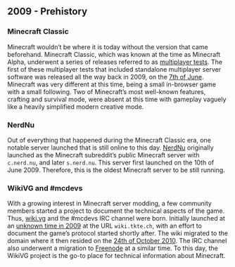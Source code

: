 ## 2009 - Prehistory

### Minecraft Classic

Minecraft wouldn’t be where it is today without the version that came beforehand. Minecraft Classic, which was known at the time as Minecraft Alpha, underwent a series of releases referred to as [multiplayer tests](https://minecraft.wiki/w/Java_Edition_Multiplayer_Test). The first of these multiplayer tests that included standalone multiplayer server software was released all the way back in 2009, on the [7th of June](https://minecraft.wiki/w/Java_Edition_Classic_0.0.16a). Minecraft was very different at this time, being a small in-browser game with a small following. Two of Minecraft’s most well-known features, crafting and survival mode, were absent at this time with gameplay vaguely like a heavily simplified modern creative mode.

### NerdNu

Out of everything that happened during the Minecraft Classic era, one notable server launched that is still online to this day. [NerdNu](https://nerd.nu/) originally launched as the Minecraft subreddit’s public Minecraft server with `c.nerd.nu`, and later `s.nerd.nu`. This server first launched on the 10th of June 2009. Therefore, this is the oldest Minecraft server to be still running.

### WikiVG and #mcdevs

With a growing interest in Minecraft server modding, a few community members started a project to document the technical aspects of the game. Thus, [wiki.vg](https://wiki.vg) and the #mcdevs IRC channel were born. Initially launched at an [unknown time in 2009](https://paste.gg/p/zml/d029ee160daf45a78898319a8bfad5f2) at the URL `wiki.tkte.ch`, with an effort to document the game’s protocol started shortly after. The wiki migrated to the domain where it then resided on the [24th of October 2010](https://wiki.vg/index.php?title=Main_Page&offset=&limit=500&action=history). The IRC channel also underwent a migration to [Freenode](https://freenode.net/) at a similar time. To this day, the WikiVG project is the go-to place for technical information about Minecraft.
